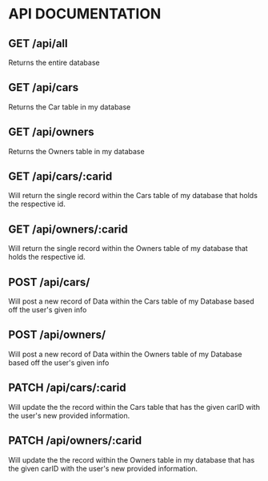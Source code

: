 # API DOCUMENTATION

## GET  /api/all
Returns the entire database

## GET /api/cars
Returns the Car table in my database

## GET /api/owners
Returns the Owners table in my database

## GET /api/cars/:carid
Will return the single record within the Cars table of my database that holds the respective id.

## GET /api/owners/:carid
Will return the single record within the Owners table of my database that holds the respective id.

## POST /api/cars/
Will post a new record of Data within the Cars table of my Database based off the user's  given info

## POST /api/owners/
Will post a new record of Data within the Owners table of my Database based off the user's given info

## PATCH /api/cars/:carid
Will update the the record within the Cars table that has the given carID with the user's new provided information.

## PATCH /api/owners/:carid
Will update the the record within the Owners table in my database that has the given carID with the user's new provided information.







